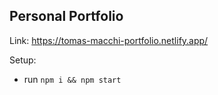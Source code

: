 ## Personal Portfolio

Link: https://tomas-macchi-portfolio.netlify.app/


Setup:
- run ```npm i && npm start```
